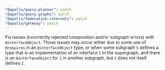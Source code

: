 ```yaml
---
"@apollo/query-planner": patch
"@apollo/query-graphs": patch
"@apollo/federation-internals": patch
"@apollo/gateway": patch
---
```


Fix issues (incorrectly rejected composition and/or subgraph errors) with `@interfaceObject`. Those issues may occur
either due to some use of `@requires` in an `@interfaceObject` type, or when some subgraph `S` defines a type that is an
implementation of an interface `I` in the supergraph, and there is an `@interfaceObject` for `I` in another subgraph,
but `S` does not itself defines `I`.
